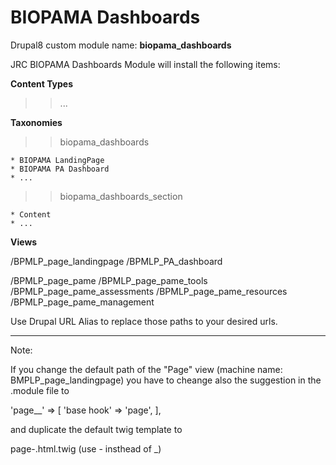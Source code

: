 # BIOPAMA Dashboards

Drupal8 custom module name: **biopama_dashboards**

JRC BIOPAMA Dashboards Module will install the following items:

**Content Types**

>>  ...

**Taxonomies**

>> biopama_dashboards

    * BIOPAMA LandingPage
    * BIOPAMA PA Dashboard
    * ...

>> biopama_dashboards_section

    * Content
    * ...

**Views**

/BPMLP_page_landingpage
/BPMLP_PA_dashboard

/BPMLP_page_pame
/BPMLP_page_pame_tools
/BPMLP_page_pame_assessments
/BPMLP_page_pame_resources
/BPMLP_page_pame_management

Use Drupal URL Alias to replace those paths to your desired urls.

---------------------
Note:

If you change the default path of the "Page" view (machine name: BMPLP_page_landingpage)
you have to cheange also the suggestion in the .module file to 

  'page__<path>' => [
        'base hook' => 'page',
      ],
  
and duplicate the default twig template to

   page-<path>.html.twig
   (use - insthead of _)
